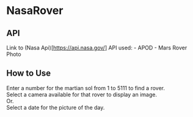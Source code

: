 # NasaRover

## API
Link to (Nasa Api)[https://api.nasa.gov/] 
  API used:
    - APOD
    - Mars Rover Photo
    
## How to Use
Enter a number for the martian sol from 1 to 5111 to find a rover.   
Select a camera available for that rover to display an image.  
Or.  
Select a date for the picture of the day.

